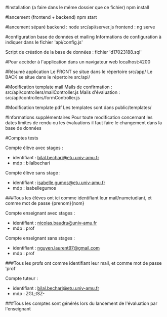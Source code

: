 #Installation (a faire dans le même dossier que ce fichier)
npm install

#lancement (frontend + backend)
npm start

#lancement séparé
backend : node src/api/server.js
frontend : ng serve

#configuration base de données et mailing
Informations de configuration à indiquer dans le fichier 'api/config.js'

Script de création de la base de données : fichier 'd17023188.sql'


#Pour accèder à l'application dans un navigateur web
localhost:4200


#Résumé application
Le FRONT se situe dans le répertoire src/app/
Le BACK se situe dans le répertoire src/api/

#Modification template mail
Mails de confirmation : src/api/controllers/mailController.js
Mails d'évaluation : src/api/controllers/formController.js

#Modification template pdf
Les templates sont dans public/templates/

#Informations supplémentaires
Pour toute modification concernant les dates limites de rendu ou les évaluations il faut faire le changement dans la base de données



#Comptes tests

Compte élève avec stages :
- identifiant : bilal.bechari@etu.univ-amu.fr
- mdp : bilalbechari

Compte élève sans stage :
- identifiant : isabelle.gumos@etu.univ-amu.fr
- mdp : isabellegumos

###Tous les élèves ont ici comme identifiant leur mail/numetudiant, et comme mot de passe {prenom}{nom}

Compte enseignant avec stages :
- identifiant : nicolas.baudru@univ-amu.fr
- mdp : prof

Compte enseignant sans stages :
- identifiant : nguyen.laurent97@gmail.com
- mdp : prof

###Tous les profs ont comme identifiant leur mail, et comme mot de passe 'prof'

Compte tuteur :
- identifiant : bilal.bechari@etu.univ-amu.fr
- mdp : ZGL;tSZ-

###Tous les comptes sont générés lors du lancement de l'évaluation par l'enseignant


